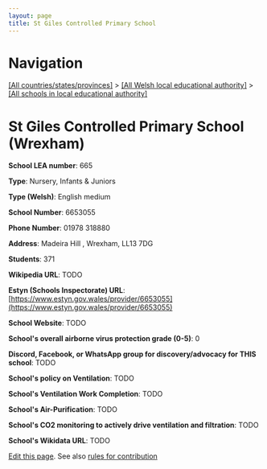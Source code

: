 ```yaml
---
layout: page
title: St Giles Controlled Primary School
---
```

# Navigation

[[All countries/states/provinces]](../../..) > [[All Welsh local educational authority]](../..) > [[All schools in local educational authority]](..)

# St Giles Controlled Primary School (Wrexham)

**School LEA number**: 665

**Type**: Nursery, Infants & Juniors

**Type (Welsh)**: English medium

**School Number**: 6653055

**Phone Number**: 01978 318880

**Address**: Madeira Hill , Wrexham, LL13 7DG

**Students**: 371

**Wikipedia URL**: TODO

**Estyn (Schools Inspectorate) URL**: [https://www.estyn.gov.wales/provider/6653055](https://www.estyn.gov.wales/provider/6653055)

**School Website**: TODO

**School's overall airborne virus protection grade (0-5)**: 0

**Discord, Facebook, or WhatsApp group for discovery/advocacy for THIS school**: TODO

**School's policy on Ventilation**: TODO

**School's Ventilation Work Completion**: TODO

**School's Air-Purification**: TODO

**School's CO2 monitoring to actively drive ventilation and filtration**: TODO

**School's Wikidata URL**: TODO




[Edit this page](https://github.com/ventilate-schools/Wales/edit/prif/./Wrexham/St_Giles_Controlled_Primary_School.md). See also [rules for contribution](../../../contribution-rules/)